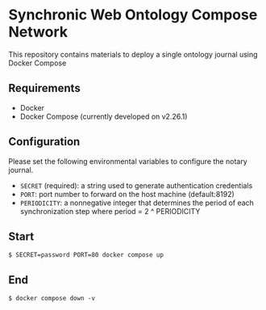 # Synchronic Web Ontology Compose Network

This repository contains materials to deploy a single ontology journal using Docker Compose

## Requirements

- Docker
- Docker Compose (currently developed on v2.26.1)

## Configuration

Please set the following environmental variables to configure the notary journal.

- `SECRET` (required): a string used to generate authentication credentials
- `PORT`: port number to forward on the host machine (default:8192)
- `PERIODICITY`: a nonnegative integer that determines the period of each synchronization step where period = 2 ^ PERIODICITY

## Start

`$ SECRET=password PORT=80 docker compose up`

## End

`$ docker compose down -v`
